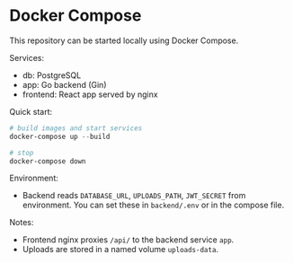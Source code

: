 # Docker Compose

This repository can be started locally using Docker Compose.

Services:
- db: PostgreSQL
- app: Go backend (Gin)
- frontend: React app served by nginx

Quick start:

```powershell
# build images and start services
docker-compose up --build

# stop
docker-compose down
```

Environment:
- Backend reads `DATABASE_URL`, `UPLOADS_PATH`, `JWT_SECRET` from environment. You can set these in `backend/.env` or in the compose file.

Notes:
- Frontend nginx proxies `/api/` to the backend service `app`.
- Uploads are stored in a named volume `uploads-data`.
